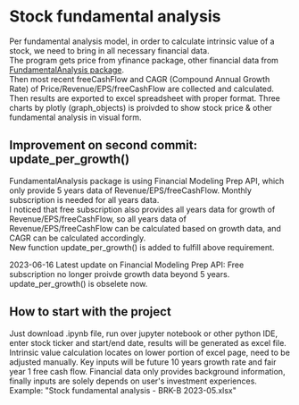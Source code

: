 # **Stock fundamental analysis**
Per fundamental analysis model, in order to calculate intrinsic value of a stock, we need to bring in all necessary financial data.  
The program gets price from yfinance package, other financial data from [FundamentalAnalysis package](https://pypi.org/project/fundamentalanalysis).  
Then most recent freeCashFlow and CAGR (Compound Annual Growth Rate) of Price/Revenue/EPS/freeCashFlow are collected and calculated. Then results are exported to excel spreadsheet with proper format.
Three charts by plotly (graph_objects) is proivded to show stock price & other fundamental analysis in visual form.

## Improvement on second commit:  update_per_growth()
FundamentalAnalysis package is using Financial Modeling Prep API, which only provide 5 years data of Revenue/EPS/freeCashFlow. Monthly subscription is needed for all years data.  
I noticed that free subscription also provides all years data for growth of Revenue/EPS/freeCashFlow, so all years data of Revenue/EPS/freeCashFlow can be calculated based on growth data, and CAGR can be calculated accordingly.  
New function update_per_growth() is added to fulfill above requirement.

2023-06-16 Latest update on Financial Modeling Prep API: Free subscription no longer proivde growth data beyond 5 years. update_per_growth() is obselete now.

## How to start with the project
Just download .ipynb file, run over jupyter notebook or other python IDE, enter stock ticker and start/end date, results will be generated as excel file.
Intrinsic value calculation locates on lower portion of excel page, need to be adjusted manually. Key inputs will be future 10 years growth rate and fair year 1 free cash flow. Financial data only provides background information, finally inputs are solely depends on user's investment experiences.  
Example: "Stock fundamental analysis - BRK-B 2023-05.xlsx"
